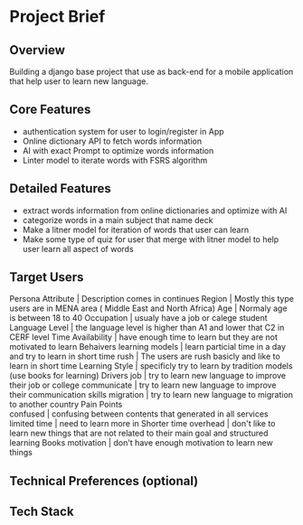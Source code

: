 # Project Brief

## Overview

Building a django base project that use as back-end for a mobile application that help user to learn new language.

## Core Features
- authentication system for user to login/register in App
- Online dictionary API to fetch words information
- AI with exact Prompt to optimize words information
- Linter model to iterate words with FSRS algorithm

## Detailed Features
- extract words information from online dictionaries and optimize with AI
- categorize words in a main subject that name deck
- Make a litner model for iteration of words that user can learn
- Make some type of quiz for user that merge with litner model to help user learn all aspect of words

## Target Users

Persona Attribute | Description comes in continues
    Region | Mostly this type users are in MENA area ( Middle East and North Africa)
    Age | Normaly age is between 18 to 40
    Occupation | usualy have a job or calege student
    Language Level | the language level is higher than A1 and lower that C2 in CERF level
    Time Availability | have enough time to learn but they are not motivated to learn
Behaivers
    learning models | learn particial time in a day and try to learn in short time
    rush | The users are rush basicly and like to learn in short time
    Learning Style | specificly try to learn by tradition models (use books for learning)
Drivers
    job | try to learn new language to improve their job or college
    communicate | try to learn new language to improve their communication skills
    migration | try to learn new language to migration to another country
Pain Points    
    confused | confusing between contents that generated in all services
    limited time | need to learn more in Shorter time 
    overhead | don't like to learn new things that are not related to their main goal and structured learning Books
    motivation | don't have enough motivation to learn new things

## Technical Preferences (optional)

## Tech Stack
